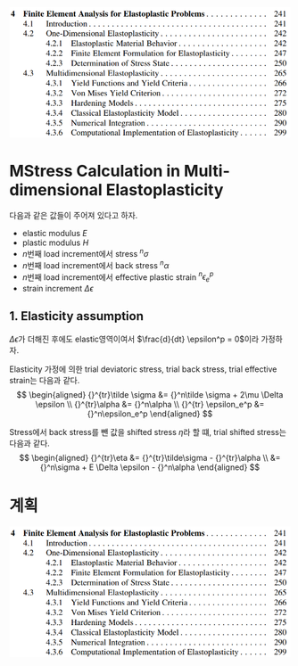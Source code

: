 <p align = "center">
<img src = "./image/2022.09.16_5.png">
</p>

# MStress Calculation in Multi-dimensional Elastoplasticity
다음과 같은 값들이 주어져 있다고 하자.
* elastic modulus $E$
* plastic modulus $H$
* $n$번째 load increment에서 stress ${}^n\sigma$
* $n$번째 load increment에서 back stress ${}^n\alpha$
* $n$번째 load increment에서 effective plastic strain ${}^n\epsilon_e^p$
* strain increment $\Delta \epsilon$

## 1. Elasticity assumption
$\Delta \epsilon$가 더해진 후에도 elastic영역이여서 $\frac{d}{dt} \epsilon^p = 0$이라 가정하자.

Elasticity 가정에 의한 trial deviatoric stress, trial back stress, trial effective strain는 다음과 같다.
$$ \begin{aligned} {}^{tr}\tilde \sigma &= {}^n\tilde \sigma + 2\mu \Delta \epsilon \\ {}^{tr}\alpha &= {}^n\alpha \\ {}^{tr} \epsilon_e^p &= {}^n\epsilon_e^p \end{aligned}  $$

Stress에서 back stress를 뺀 값을 shifted stress $\eta$라 할 떄, trial shifted stress는 다음과 같다.
$$ \begin{aligned} {}^{tr}\eta &= {}^{tr}\tilde\sigma - {}^{tr}\alpha \\ &= {}^n\sigma + E \Delta \epsilon - {}^n\alpha \end{aligned}  $$




# 계획

<p align = "center">
<img src = "./image/2022.09.16_5.png">
</p>